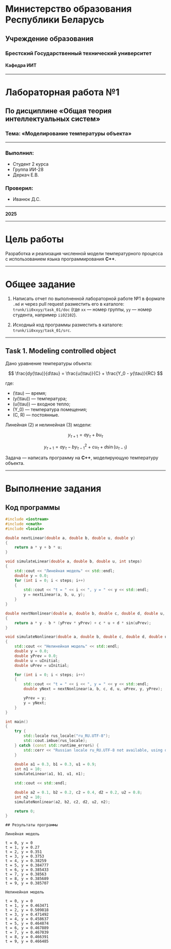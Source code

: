 # Министерство образования Республики Беларусь  
## Учреждение образования  
### Брестский Государственный технический университет  
#### Кафедра ИИТ  

---

# Лабораторная работа №1  
## По дисциплине «Общая теория интеллектуальных систем»  
### Тема: «Моделирование температуры объекта»  

---

### Выполнил:  
- Студент 2 курса  
- Группа ИИ-28  
- Деркач Е.В.  

### Проверил:  
- Иванюк Д.С.  

---

**2025**

---

# Цель работы

Разработка и реализация численной модели температурного процесса с использованием языка программирования **C++**.

---

# Общее задание

1. Написать отчет по выполненной лабораторной работе №1 в формате `.md` и через pull request разместить его в каталоге:  
   `trunk/ii0xxyy/task_01/doc` (где `xx` — номер группы, `yy` — номер студента, например `ii02102`).

2. Исходный код программы разместить в каталоге:  
   `trunk/ii0xxyy/task_01/src`.

---

## Task 1. Modeling controlled object

Дано уравнение температуры объекта:

$$
\frac{dy(\tau)}{d\tau} = \frac{u(\tau)}{C} + \frac{Y_0 - y(\tau)}{RC}
$$

где:  
- \(\tau\) — время;  
- \(y(\tau)\) — температура;  
- \(u(\tau)\) — входное тепло;  
- \(Y_0\) — температура помещения;  
- \(C, R\) — постоянные.

Линейная (2) и нелинейная (3) модели:

$$
y_{\tau+1} = a y_{\tau} + b u_{\tau}
$$

$$
y_{\tau+1} = a y_{\tau} - b y_{\tau-1}^2 + c u_{\tau} + d \sin(u_{\tau-1})
$$

Задача — написать программу на **C++**, моделирующую температуру объекта.

---

# Выполнение задания

## Код программы

```cpp
#include <iostream>
#include <cmath>
#include <locale>

double nextLinear(double a, double b, double u, double y)
{
    return a * y + b * u;
}

void simulateLinear(double a, double b, double u, int steps)
{
    std::cout << "Линейная модель" << std::endl;
    double y = 0.0;
    for (int i = 0; i < steps; i++)
    {
        std::cout << "t = " << i << ", y = " << y << std::endl;
        y = nextLinear(a, b, u, y);
    }
}

double nextNonlinear(double a, double b, double c, double d, double u, double uPrev, double y, double yPrev)
{
    return a * y - b * (yPrev * yPrev) + c * u + d * sin(uPrev);
}

void simulateNonlinear(double a, double b, double c, double d, double uInitial, int steps)
{
    std::cout << "Нелинейная модель" << std::endl;
    double y = 0.0;
    double yPrev = 0.0;
    double u = uInitial;
    double uPrev = uInitial;

    for (int i = 0; i < steps; i++)
    {
        std::cout << "t = " << i << ", y = " << y << std::endl;
        double yNext = nextNonlinear(a, b, c, d, u, uPrev, y, yPrev);

        yPrev = y;
        y = yNext;
    }
}

int main()
{
    try {
        std::locale rus_locale("ru_RU.UTF-8");
        std::cout.imbue(rus_locale);
    } catch (const std::runtime_error&) {
        std::cerr << "Russian locale ru_RU.UTF-8 not available, using default locale." << std::endl;
    }
    
    double a1 = 0.3, b1 = 0.3, u1 = 0.9;
    int n1 = 10;
    simulateLinear(a1, b1, u1, n1);

    std::cout << std::endl;

    double a2 = 0.1, b2 = 0.2, c2 = 0.4, d2 = 0.2, u2 = 0.8;
    int n2 = 10;
    simulateNonlinear(a2, b2, c2, d2, u2, n2);

    return 0;
}
```
```
## Результаты программы

Линейная модель

t = 0, y = 0
t = 1, y = 0.27
t = 2, y = 0.351
t = 3, y = 0.3753
t = 4, y = 0.38259
t = 5, y = 0.384777
t = 6, y = 0.385433
t = 7, y = 0.38563
t = 8, y = 0.385689
t = 9, y = 0.385707
 
Нелинейная модель

t = 0, y = 0
t = 1, y = 0.463471
t = 2, y = 0.509818
t = 3, y = 0.471492
t = 4, y = 0.458637
t = 5, y = 0.464874
t = 6, y = 0.467889
t = 7, y = 0.467039
t = 8, y = 0.466391
t = 9, y = 0.466485